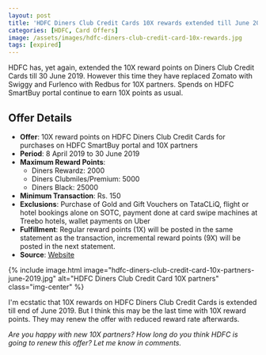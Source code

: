 ```yaml
---
layout: post
title: 'HDFC Diners Club Credit Cards 10X rewards extended till June 2019'
categories: [HDFC, Card Offers]
image: /assets/images/hdfc-diners-club-credit-card-10x-rewards.jpg
tags: [expired]
---
```


HDFC has, yet again, extended the 10X reward points on Diners Club Credit Cards till 30 June 2019. However this time they have replaced Zomato with Swiggy and Furlenco with Redbus for 10X partners. Spends on HDFC SmartBuy portal continue to earn 10X points as usual.

## Offer Details

- **Offer**: 10X reward points on HDFC Diners Club Credit Cards for purchases on HDFC SmartBuy portal and 10X partners
- **Period**: 8 April 2019 to 30 June 2019
- **Maximum Reward Points**:
  - Diners Rewardz: 2000
  - Diners Clubmiles/Premium: 5000
  - Diners Black: 25000
- **Minimum Transaction**: Rs. 150
- **Exclusions**: Purchase of Gold and Gift Vouchers on TataCLiQ, flight or hotel bookings alone on SOTC, payment done at card swipe machines at Treebo hotels, wallet payments on Uber
- **Fulfillment**: Regular reward points (1X) will be posted in the same statement as the transaction, incremental reward points (9X) will be posted in the next statement.
- **Source**: [Website](https://www.hdfcbankdinersclub.com/privilege)

{% include image.html image="hdfc-diners-club-credit-card-10x-partners-june-2019.jpg" alt="HDFC Diners Club Credit Card 10X partners" class="img-center" %}

I'm ecstatic that 10X rewards on HDFC Diners Club Credit Cards is extended till end of June 2019. But I think this may be the last time with 10X reward points. They may renew the offer with reduced reward rate afterwards.

_Are you happy with new 10X partners? How long do you think HDFC is going to renew this offer? Let me know in comments._

